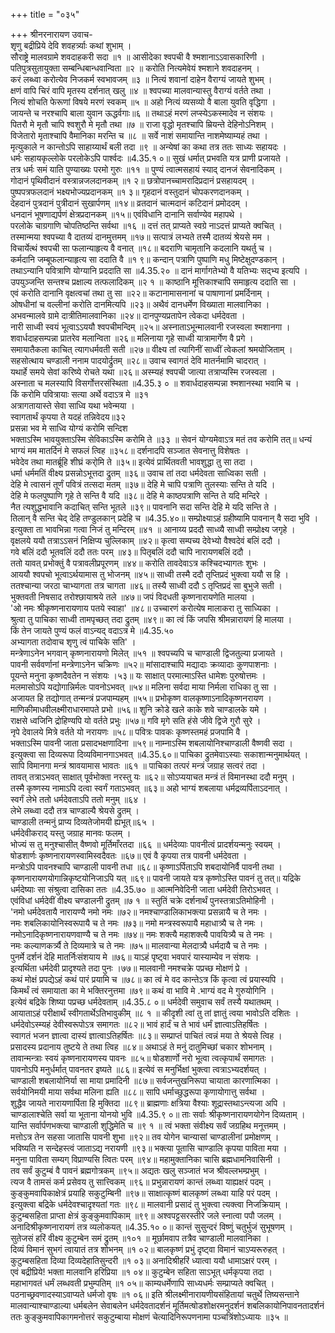 +++
title = "०३५"

+++
श्रीनरनारायण उवाच-  
शृणु बद्रीप्रिये देवि शवहर्त्र्याः कथां शुभाम् ।  
सौराष्ट्रे मालवग्रामे शवदाहकरी सदा ॥१ ॥
आसीदेका श्वपची वै श्मशानाऽऽवासकारिणी ।  
पतिपुत्रसुतायुक्ता सम्बन्धिबान्धवान्विता ॥२ ॥
करोति नित्यमेवेयं श्मशाने शवदाहनम् ।  
करं लब्ध्वा करोत्येव निजकर्म स्वभावजम् ॥३ ॥
नित्यं शवानां दाहेन वैराग्यं जायते शुभम् ।  
क्षणं वापि चिरं वापि मृतस्य दर्शनात् खलु ॥४ ॥
श्वपच्या मालवान्यास्तु वैराग्यं वर्तते तथा ।  
नित्यं शोचति फेरूणां विषये मरणं स्वकम् ॥५ ॥
अहो नित्यं व्यसव्यो वै बाला युवति वृद्धिगा ।  
जायन्ते च नरश्चापि बाला युवान ऊद्धर्वगाः॥६ ॥
तथाऽहं मरणं लप्स्येऽकस्मादेव न संशयः ।  
पितरौ मे मृतौ चापि श्वशुरौ मे मृतौ तथा ॥७ ॥
राजा वृद्धो मृतश्चापि म्रियन्ते देहिनोऽनिशम् ।  
विजेतारो मृताश्चापि वैमानिका मरन्ति च ॥८ ॥
सर्वे नाशं समायान्ति नाशमेष्याम्यहं तथा ।  
मृत्युकाले न कान्तोऽपि साहाय्यार्थं बली तदा ॥९ ॥
अन्येषां का कथा तत्र ततः साध्यः सहायदः ।  
धर्मः सहायकृल्लोके परलोकेऽपि पार्श्वदः ॥4.35.१ ०॥
सुखं धर्मात् प्रभवति यत्र प्राणी प्रजायते ।  
तत्र धर्मः समं याति पुण्याख्यः परमो गुरुः ॥११ ॥
पुण्यं त्वात्मसहायं स्याद् दानजं सेवनादिकम् ।  
गोदानं पृथिवीदानं वस्त्रान्नजलदानकम् ॥१ २॥
छत्रोपानच्चामरादिप्रदानं प्रसहायदम् ।  
पुष्पपत्रफलदानं भक्ष्यभोज्यप्रदानकम् ॥१ ३॥
गृहदानं वस्तुदानं चोपकरणदानकम् ।  
देहदानं पुत्रदानं पुत्रीदानं सुखार्पणम् ॥१४॥
व्रतदानं चात्मदानं कटिदानं प्रमोददम् ।  
धनदानं भूषणाद्यर्पणं क्षेत्रप्रदानकम् ॥१५॥
एवंविधानि दानानि सर्वाण्येव महापथे ।  
परलोके चाग्रगाणि चोपतिष्ठन्ति सर्वथा ॥१६ ॥
दत्तं तत् प्राप्यते स्वग्रे नाऽदत्तं प्राप्यते क्वचित् ।  
तस्मान्मया श्वपच्या वै दातव्यं दानमुत्तमम् ॥१७॥
सत्पात्रं लभ्यते तस्मै दातव्यं श्रेयसे मम ।  
विचार्येत्थं श्वपची सा फलान्याहृत्य वै वनात् ॥१८॥
बदराणि चामृतानि कदलानि यथर्तु च ।  
कर्मदानि जम्बूफलान्याहृत्य सा ददाति वै ॥१ ९॥
कन्दान् पत्राणि पुष्पाणि मधु मिष्टेक्षुदण्डकान् ।  
तथाऽन्यानि पवित्राणि योग्यानि प्रददाति सा ॥4.35.२० ॥
दानं मार्गागतेभ्यो वै यतिभ्यः सद्भ्य इत्यपि ।  
उपयुञ्जन्ति सन्तश्च प्रक्षाल्य तत्फलादिकम् ॥२ १ ॥
काष्ठानि मूत्तिकाश्चापि समाहृत्य ददाति सा ।  
एवं करोति दानानि वृक्षत्वचां तथा तु सा ॥२२॥
कटानामासनानां च पाषाणानां प्रमर्दिनाम् ।  
ओषधीनां च वल्लीनां करोति दानमित्यपि ॥२३॥
अथैवं दानधर्मेण विख्याता मालवानिका ।  
अभवन्मालवे ग्रामे दात्रीतिमालवानिका ॥२४॥
दानपुण्यप्रतापेन त्वेकदा धर्मदेवता ।  
नारी साध्वी स्वयं भूत्वाऽऽययौ श्वपचीमन्दिम् ॥२५॥
अस्नाताऽभून्मालवानी रजस्वला श्मशानगा ।  
शवार्धदाहसम्पन्ना प्रातरेव मलान्विता ॥२६॥
मलिनाया गृहे साध्वी यात्रामार्गेण वै प्रगे ।  
समायातैकला काचित् त्यागधर्मवती सती ॥२७॥
वीक्ष्य तां त्यागिनीं साध्वीं त्वेकलां श्रमयोजिताम् ।  
सहसोत्थाय चण्डाली ननाम पादयोर्द्रुतम् ॥२८॥
उवाच स्वागतं देवि मातर्नमामि चादरात् ।  
यथार्हे समये सेवां करिष्ये रोचते यथा ॥२६॥
अस्म्यहं श्वपची जात्या तत्राप्यस्मि रजस्वला ।  
अस्नाता च मलस्यापि विसर्गोत्तरसंस्थिता ॥4.35.३ ० ॥
शवार्धदाहसम्पन्ना श्मशानस्था भवामि च ।  
किं करोमि पवित्रायाः सत्या अर्थे वदाऽत्र मे ॥३१  
अत्रागतायास्ते सेवा साध्वि यथा भवेन्मया ।  
स्वागतार्थं कृपया ते यदहं तन्निवेदय॥३२  
प्रसन्ना भव मे साध्वि योग्यं करोमि सन्दिश  
भक्ताऽस्मि भावयुक्ताऽस्मि सेविकाऽस्मि करोमि ते ॥३३ ॥
सेवनं योग्यमेवाऽत्र मतं तव करोमि तत्॥
धन्यं भाग्यं मम मातर्दिनं मे सफलं त्विह ॥३५८॥
दर्शनादपि सञ्जात सेवनात्तु विशेषतः ।  
भवेदेव तथा मातर्ब्रूहि शीघ्रं करो्मि ते ॥३५॥
इत्येवं प्रार्थितवती भावशुद्धा तु सा तदा ।  
धर्मा धर्ममतिं वीक्ष्य प्रसन्नोऽभूत्तदा द्रुतम् ॥३६॥
उवाच तां तदा धर्मदेवता साध्विका सती ।  
देहि मे त्वासनं तूर्णं पवित्रं तत्सदा मतम् ॥३७॥
देहि मे चापि पत्राणि तुलस्याः सन्ति ते यदि ।  
देहि मे फलपुष्पाणि गृहे ते सन्ति वै यदि ॥३८॥
देहि मे काष्ठपत्राणि सन्ति ते यदि मन्दिरे ।  
नैत त्यशुद्धभावानि कदाचित् सन्ति भूतले ॥३९॥
पावनानि सदा सन्ति देहि मे यदि सन्ति ते ।  
तिलान् वै सन्ति चेद् देहि तण्डुलकान् प्रदेहि च ॥4.35.४०॥
सम्प्रोक्ष्याऽहं ग्रहीष्यामि पावनान् वै सदा भुवि ।  
इत्युक्ता ता भावभिन्ना गत्वा निजं तु मन्दिरम् ॥४१ ॥
आनाय्य प्रददौ साध्व्यै साध्वी सम्प्रोक्ष्य जगृहे ।  
वृक्षलये ययौ तत्राऽऽसनं निक्षिप्य चुल्लिकाम् ॥४२॥
कृत्वा सम्पच्य देवेभ्यो वैश्वदेवं बलिं ददौ ।  
गवे बलिं ददौ भूतवलिं ददौ ततः परम् ॥४३॥
पितृबलिं ददौ चापि नारायणबलिं ददौ ।  
ततो यावत् प्रभोक्तुं वै पत्रावलीप्रपूरणम् ॥४४॥
करोति तावदेवाऽत्र कश्चिदभ्यागतः शुभः ।  
आययौ श्वपचो भूत्वाऽर्थयामास तु भोजनम् ॥४५॥
साध्वी तस्मै ददौ तृप्तिप्रदं भुक्त्वा ययौ स हि ।  
ततश्चान्या जरठा चाभ्यागता तत्र चागता ॥४६॥
तस्यै साध्वी ददौ ऽ तृप्तिप्रदं सा बुभुजे सती ।  
भुक्तवती निषसाद तरोश्छायाश्रये तले ॥४७॥
जपं विदधती कृष्णनारायणेति मालया ।  
'ओ नमः श्रीकृष्णनारायणाय पतये स्वाहा' ॥४८॥
उच्चारणं करोत्येष मालाकरा तु साध्यिका ।  
श्रुत्वा तु पाचिका साध्वी तामपृच्छत् तदा द्रुतम् ॥४९॥
का त्वं किं जपसि श्रीमन्नारायणं हि मालया ।  
किं तेन जायते पुण्यं फलं वाऽन्यद् वदाऽत्र मे ॥4.35.५०  
अभ्यागता तदोवाच शृणु त्वं पाचिके सति' ।  
मन्त्रेणाऽनेन भगवान् कृष्णनारायणो मिलेत् ॥५१ ॥
श्वपच्यपि च चाण्डाली द्विजतुल्या प्रजायते ।  
पावनी सर्ववर्णानां मन्त्रेणाऽनेन चक्रिणः ॥५२॥
मांसादाश्चापि मद्यादाः क्रव्यादाः कुणपाशनाः ।  
पूयन्ते मनुना कृष्णदैवतेन न संशयः ।५३॥
यः साक्षात् परमात्माऽस्ति धामेशः पुरुषोत्तमः ।  
मलमासोऽपि यद्योगान्निर्मलः पावनोऽभवत् ॥५४॥
मलिना सर्वदा माया निर्मला राधिका तु सा ।  
अजायत हि तद्योगात् तन्मन्त्रं प्रजपाम्यहम् ॥५५॥
प्रभोकृष्ण वालकृष्णाऽनादिकृष्णनरायण ।  
माणिकीमाधवीलक्ष्मीराधारमापते प्रभो ॥५६॥
शुनि क्रोडे खले काके शवे चाण्डालके यमे ।  
राक्षसे ध्वजिनि द्रोहिण्यपि यो वर्तते प्रभुः ॥५७॥
गवि मृगे सति हंसे जीवे द्विजे गुरौ सुरे ।  
नृपे देवालये मित्रे वर्तते यो नरायणः ॥५८॥
पवित्रः पावकः कृष्णस्तमहं प्रजपामि वै ।  
भक्ताऽस्मि पावनी जाता प्रसादभक्षणादिना ॥५९॥
नाम्नाऽस्मि शबलायोनिश्चाण्डाली वैष्णवी सदा ।  
इत्युक्त्वा सा दिव्यरूपा दिव्यविमानगाऽभवत् ॥4.35.६०॥
पाचिका द्रुतमेवाऽस्याः सकाशान्मनुमार्थयत् ।  
सापि विमानगा मन्त्रं श्रावयामास भावतः ॥६१ ॥
पाचिका तत्परं मन्त्रं जग्राह सत्वरं तदा ।  
तावत् तत्राऽभवत् साक्षात् पूर्वभोक्ता नरस्तु यः ॥६२॥
सोऽप्ययाचत मन्त्रं तं विमानस्था ददौ मनुम् ।  
तस्मै कृष्णस्य नामाऽपि दत्वा स्वर्गं गताऽभवत् ॥६३॥
अहो भाग्यं शबलाया धर्मद्रव्यर्पिताऽदनात् ।  
स्वर्गं लेभे ततो धर्मदेवताऽपि ततो मनुम् ॥६४ ।  
लेभे लब्ध्वा ददौ तत्र चाण्डाल्यै श्रेयसे द्रुतम् ।  
चाण्डाली तन्मनुं प्राप्य दिव्यतेजोमयी ह्यभूत्॥६५ ।  
धर्मदेवीकराद् यस्तु जग्राह मानवः फलम् ।  
भोज्यं स तु मनुश्चासीत् वैष्णवो मूर्तिमाँरतदा ॥६६ ॥
धर्मदेव्याः पावनीत्वं प्रादर्शयन्मनुः स्वयम् ।  
षोडशार्णः कृष्णनारायणस्वामिस्वदैवतः ॥६७॥
एवं वै कृपया तत्र पावनी धर्मदेवता ।  
मन्त्रोऽपि पावनश्चापि चाण्डाली पावनी तधा ॥६८॥
कृष्णाऽर्पिताऽपि शबदायोनिर्वै पावनी तथा ।  
कृष्णनारायणयोगान्निकृष्टयोनिजाऽपि यत् ॥६९॥
पावनी जायते यत्र कृष्णोऽस्ति पावनं तु तत्॥
यद्रिके धर्मदेष्याः सा संश्रुत्वा दासिका ततः ॥4.35.७० ॥
आत्मनिवेदिनी जाता धर्मदेवी तिरोऽभवत् ।  
एवंविधां धर्मदेवीं वीक्ष्य चण्डालनी द्रुतम् ॥७ १ ॥
स्तुतिं चक्रे दर्शनार्थं पुनस्तत्राऽतिमोहिनी ।  
'नमो धर्मदेवतायै नारायण्यै नमो नमः ॥७२॥
नमश्चाण्डालिकाभक्त्या प्रसन्नायै च ते नमः ।  
नमः शबलिकायोनिस्वरूपायै च ते नमः ॥७३॥
नमो मन्त्रस्वरूपायै महाधात्र्यै च ते नमः ।  
नमोऽनादिकृष्णनारायणवाण्यै च ते नमः ॥७४॥
नमः शक्त्यै महाशक्त्यै पावयित्र्यै च ते नमः ।  
नमः कल्याणकर्त्र्यै ते दिव्यमात्रे च ते नमः ॥७५॥
मालवान्या मेलदात्र्यै धर्मदायै च ते नमः ।  
पुनर्मे दर्शनं देहि मातर्निःसंशयाय मे ॥७६॥
याऽहं पृष्ट्वा भवपारं यास्याम्येव न संशयः ।  
इत्यर्थिता धर्मदेवी प्रादृश्यते तदा पुनः ।७७॥
मालवानी नमश्चक्रे पप्रच्छ मोक्षणं प्रे ।  
कथं मोक्षं प्रपद्येऽहं कथं पारं प्रयामि च ॥७८॥
का त्वं मे वद कान्तेऽत्र किं कृत्वा त्वं प्रयास्यपि ।  
किमर्थं त्वं समायाता का मे भक्तिरनुत्तमा ॥७९॥
कथं वा भावि मे .भाग्यं वद मे गुरुयोगिनि ।  
इत्येवं बद्रिके शिष्या पप्रच्छ धर्मदेवताम् ॥4.35.८ ०॥
धर्मदेवी समुवाच सर्वं तस्यै यथातथम् ।  
आयाताऽहं परीक्षार्थं स्वीगतार्थेऽतिभावुकीम् ॥८ १ ॥
कीदृशी त्वां तु तां ज्ञातुं त्वया भावोऽति दशितः ।  
धर्मदेवोऽस्म्यहं देवीस्वरूपोऽत्र समागतः ॥८२॥
भावं हार्दं च ते भावं धर्मं ज्ञात्वाऽतिहर्षितः ।  
स्वागतं भजन ज्ञात्वा दास्यं ज्ञात्वाऽतिहर्षितः ॥८३॥
सम्प्राप्तं पाचितं त्वन्नं मया ते श्रेयसे त्विह ।  
प्रसादस्य प्रदानाय तुष्टये ते तथा त्विह ॥८४॥
अथाऽहं ते मनुं दातुमिच्छां चकार शोभनाम् ।  
तावान्मन्त्राः स्वयं कृष्णनारायणस्य पावनः ॥८५॥
षोडशार्णो नरो भूत्वा त्वत्कृपार्थं समागतः ।  
पावनोऽपि मनुर्धर्मात् पावनतर इष्यते ॥८६॥
इत्येवं स मनुर्भिक्षां भुक्त्वा त्वत्राऽभ्यदर्शयत् ।  
चाण्डाली शबलायोनिर्या सा माया प्रमादिनी ॥८७॥
सर्वजन्तुखनिरूपा चायाता कारणात्मिका ।  
सर्वयोनिमयी माया सर्वथा मलिना ह्यति ॥८८॥
सापि धर्माच्छुद्धरूपा कृणायोगात्तु सर्वथा ।  
शुद्धैव जायते नारायणार्पिता हि मुक्तिदा ॥८९॥
ब्राह्मणाः क्षत्रिया वैश्याः शूद्रास्तथाऽन्त्यजा अपि ।  
चाण्डालाश्चेति सर्वा या भूताना योनयो भुवि ॥4.35.९ ०॥
ताः सर्वाः श्रीकृष्णनारायणयोगेन दिव्यताम् ।  
यान्ति सर्वार्पणभक्त्या चाण्डाली शुद्धिमेति च ॥९ १ ॥
त्वं भक्ता संवीक्ष्य सर्वं जग्रहिथ मनूत्तमम् ।  
मत्तोऽत्र तेन सहसा जातासि पावनी शुभा ॥९२॥
तव योगेन चान्यासां चाण्डालीनां प्रमोक्षणम् ।  
भविष्यति न सन्देहस्त्वं जाताऽद्य नरायणी ॥९३॥
भक्त्या पूतासि चाण्डालि कृपया पाविता मया ।  
मनुना पाविता सम्यग् विप्राण्यसि त्वितः परम् ॥९४॥
महामुक्तानिका चासि ब्रह्मधामनिवासिनी ।  
तव सर्वं कुटुम्बं वै पावनं ब्रह्मगोत्रकम् ॥९५॥
अद्यतः खलु सञ्जातं भज श्रीवल्लभम्प्रभुम् ।  
त्यज वै तामसं कर्म प्रसेवय तु सात्त्विकम् ॥९६॥
प्रभुन्नारायणं कान्तं लब्ध्वा याह्यक्षरं पदम् ।  
कुङ्कुमवापिकाक्षेत्रं प्रयाहि सकुटुम्बिनी ॥९७॥
साक्षात्कृष्णं बालकृष्णं लब्ध्वा याहि परं पदम् ।  
इत्युक्त्वा बद्रिके धर्मदेवश्चादृश्यतां गतः ॥९८॥
मालवानी प्रसादं तु भुक्त्वा त्यक्त्वा निजक्रियाम् ।  
कुटुम्बसहिता प्राप्ता क्षेत्रं कुङ्कुमवापिकाम् ॥९९॥
अश्वपट्टसरस्तीरे जले स्नात्वा पपौ जलम् ।  
अनादिश्रीकृष्णनारायणं तत्र व्यलोकयत् ॥4.35.१० ०॥
कान्तं सुसुन्दरं विष्णुं चतुर्भुजं सुभूषणम् ।  
सुतेजसं हरिं वीक्ष्य कुटुम्बेन समं द्रुतम् ॥१०१ ॥
मूर्छामवाप तत्रैव चाण्डाली मालवानिका ।  
दिव्यं विमानं सुभगं त्वायातं तत्र शोभनम् ॥१ ०२॥
बालकृष्णं प्रभुं दृष्ट्वा विमानं चाऽप्यरूरुहत् ।  
कुटुम्बसहिता दिव्या दिव्यदेहातिसुन्दरी ॥१ ०३॥
अनादिश्रीहरिं ध्यात्वा ययौ धामाऽक्षरं परम् ।  
एवं बद्रीप्रिये! भक्ता मालवानि हरिप्रिया ॥१ ०४॥
कुटुम्बेन सहिता साऽभूत् धर्मकृपया तदा ।  
महाभागवतं धर्मं लब्धवती प्रभुम्पतिम् ॥१ ०५॥
काम्यधर्मेणापि साध्यधर्मः सम्प्राप्यते क्वचित् ।  
पठनाच्छ्रवणादस्याऽवाप्यते धर्मजो वृषः ॥१ ०६॥
इति श्रीलक्ष्मीनारायणीयसंहितायां चतुर्थे तिष्यसन्ताने मालवान्याश्चाण्डाल्या धर्मबलेन सेवाबलेन धर्मदेवतादर्शनं मूर्तिमत्षोडशोक्षरमनुदर्शनं शबलिकायोनिपावनतादर्शनं ततः कुङ्कुमवापिकागमनोत्तरं सकुटुम्बाया मोक्षणं चेत्यादिनिरूपणनामा पञ्चत्रिंशोऽध्यायः ॥३५ ॥
    

